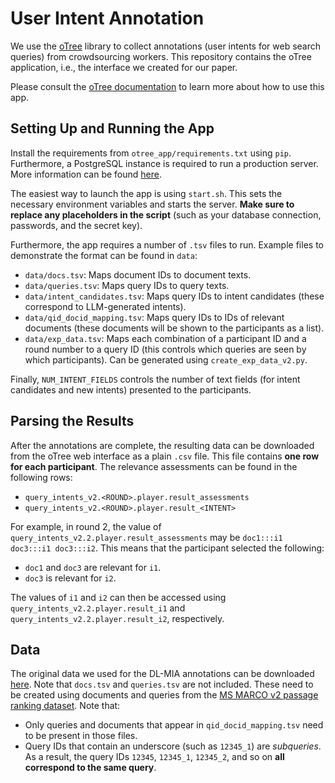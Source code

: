 # User Intent Annotation

We use the [oTree](https://www.otree.org/) library to collect annotations (user intents for web search queries) from crowdsourcing workers. This repository contains the oTree application, i.e., the interface we created for our paper.

Please consult the [oTree documentation](https://otree.readthedocs.io/en/latest/) to learn more about how to use this app.

## Setting Up and Running the App

Install the requirements from `otree_app/requirements.txt` using `pip`. Furthermore, a PostgreSQL instance is required to run a production server. More information can be found [here](https://otree.readthedocs.io/en/latest/server/ubuntu.html#ubuntu-linux-server).

The easiest way to launch the app is using `start.sh`. This sets the necessary environment variables and starts the server. **Make sure to replace any placeholders in the script** (such as your database connection, passwords, and the secret key).

Furthermore, the app requires a number of `.tsv` files to run. Example files to demonstrate the format can be found in `data`:

- `data/docs.tsv`: Maps document IDs to document texts.
- `data/queries.tsv`: Maps query IDs to query texts.
- `data/intent_candidates.tsv`: Maps query IDs to intent candidates (these correspond to LLM-generated intents).
- `data/qid_docid_mapping.tsv`: Maps query IDs to IDs of relevant documents (these documents will be shown to the participants as a list).
- `data/exp_data.tsv`: Maps each combination of a participant ID and a round number to a query ID (this controls which queries are seen by which participants). Can be generated using `create_exp_data_v2.py`.

Finally, `NUM_INTENT_FIELDS` controls the number of text fields (for intent candidates and new intents) presented to the participants.

## Parsing the Results

After the annotations are complete, the resulting data can be downloaded from the oTree web interface as a plain `.csv` file. This file contains **one row for each participant**. The relevance assessments can be found in the following rows:

- `query_intents_v2.<ROUND>.player.result_assessments`
- `query_intents_v2.<ROUND>.player.result_<INTENT>`

For example, in round 2, the value of `query_intents_v2.2.player.result_assessments` may be `doc1:::i1 doc3:::i1 doc3:::i2`. This means that the participant selected the following:

- `doc1` and `doc3` are relevant for `i1`.
- `doc3` is relevant for `i2`.

The values of `i1` and `i2` can then be accessed using `query_intents_v2.2.player.result_i1` and `query_intents_v2.2.player.result_i2`, respectively.

## Data

The original data we used for the DL-MIA annotations can be downloaded [here](https://drive.google.com/file/d/16hjYJD4l4C37nov-vU0tIjP-Sb8nI3_8/view?usp=sharing). Note that `docs.tsv` and `queries.tsv` are not included. These need to be created using documents and queries from the [MS MARCO v2 passage ranking dataset](https://ir-datasets.com/msmarco-passage-v2.html#msmarco-passage-v2). Note that:

- Only queries and documents that appear in `qid_docid_mapping.tsv` need to be present in those files.
- Query IDs that contain an underscore (such as `12345_1`) are _subqueries_. As a result, the query IDs `12345`, `12345_1`, `12345_2`, and so on **all correspond to the same query**.
